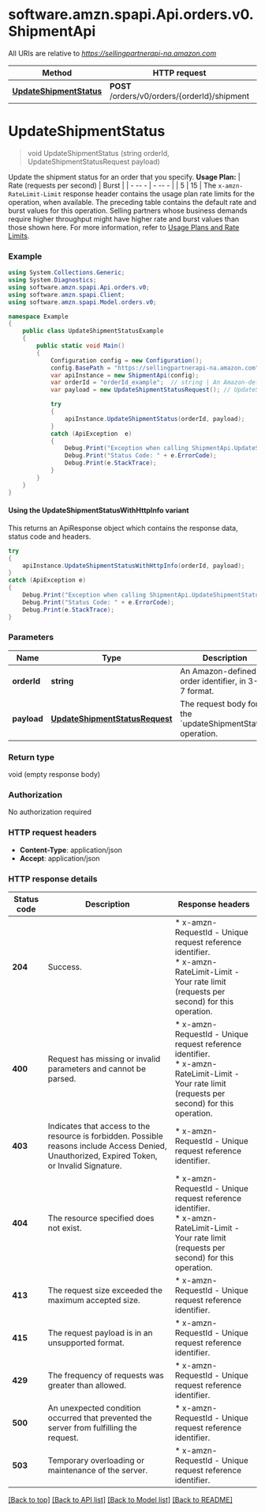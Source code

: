 # software.amzn.spapi.Api.orders.v0.ShipmentApi

All URIs are relative to *https://sellingpartnerapi-na.amazon.com*

| Method | HTTP request | Description |
|--------|--------------|-------------|
| [**UpdateShipmentStatus**](ShipmentApi.md#updateshipmentstatus) | **POST** /orders/v0/orders/{orderId}/shipment |  |

<a id="updateshipmentstatus"></a>
# **UpdateShipmentStatus**
> void UpdateShipmentStatus (string orderId, UpdateShipmentStatusRequest payload)



Update the shipment status for an order that you specify.  **Usage Plan:**  | Rate (requests per second) | Burst | | - -- - | - -- - | | 5 | 15 |  The `x-amzn-RateLimit-Limit` response header contains the usage plan rate limits for the operation, when available. The preceding table contains the default rate and burst values for this operation. Selling partners whose business demands require higher throughput might have higher rate and burst values than those shown here. For more information, refer to [Usage Plans and Rate Limits](https://developer-docs.amazon.com/sp-api/docs/usage-plans-and-rate-limits-in-the-sp-api).

### Example
```csharp
using System.Collections.Generic;
using System.Diagnostics;
using software.amzn.spapi.Api.orders.v0;
using software.amzn.spapi.Client;
using software.amzn.spapi.Model.orders.v0;

namespace Example
{
    public class UpdateShipmentStatusExample
    {
        public static void Main()
        {
            Configuration config = new Configuration();
            config.BasePath = "https://sellingpartnerapi-na.amazon.com";
            var apiInstance = new ShipmentApi(config);
            var orderId = "orderId_example";  // string | An Amazon-defined order identifier, in 3-7-7 format.
            var payload = new UpdateShipmentStatusRequest(); // UpdateShipmentStatusRequest | The request body for the `updateShipmentStatus` operation.

            try
            {
                apiInstance.UpdateShipmentStatus(orderId, payload);
            }
            catch (ApiException  e)
            {
                Debug.Print("Exception when calling ShipmentApi.UpdateShipmentStatus: " + e.Message);
                Debug.Print("Status Code: " + e.ErrorCode);
                Debug.Print(e.StackTrace);
            }
        }
    }
}
```

#### Using the UpdateShipmentStatusWithHttpInfo variant
This returns an ApiResponse object which contains the response data, status code and headers.

```csharp
try
{
    apiInstance.UpdateShipmentStatusWithHttpInfo(orderId, payload);
}
catch (ApiException e)
{
    Debug.Print("Exception when calling ShipmentApi.UpdateShipmentStatusWithHttpInfo: " + e.Message);
    Debug.Print("Status Code: " + e.ErrorCode);
    Debug.Print(e.StackTrace);
}
```

### Parameters

| Name | Type | Description | Notes |
|------|------|-------------|-------|
| **orderId** | **string** | An Amazon-defined order identifier, in 3-7-7 format. |  |
| **payload** | [**UpdateShipmentStatusRequest**](UpdateShipmentStatusRequest.md) | The request body for the &#x60;updateShipmentStatus&#x60; operation. |  |

### Return type

void (empty response body)

### Authorization

No authorization required

### HTTP request headers

 - **Content-Type**: application/json
 - **Accept**: application/json


### HTTP response details
| Status code | Description | Response headers |
|-------------|-------------|------------------|
| **204** | Success. |  * x-amzn-RequestId - Unique request reference identifier. <br>  * x-amzn-RateLimit-Limit - Your rate limit (requests per second) for this operation. <br>  |
| **400** | Request has missing or invalid parameters and cannot be parsed. |  * x-amzn-RequestId - Unique request reference identifier. <br>  * x-amzn-RateLimit-Limit - Your rate limit (requests per second) for this operation. <br>  |
| **403** | Indicates that access to the resource is forbidden. Possible reasons include Access Denied, Unauthorized, Expired Token, or Invalid Signature. |  * x-amzn-RequestId - Unique request reference identifier. <br>  |
| **404** | The resource specified does not exist. |  * x-amzn-RequestId - Unique request reference identifier. <br>  * x-amzn-RateLimit-Limit - Your rate limit (requests per second) for this operation. <br>  |
| **413** | The request size exceeded the maximum accepted size. |  * x-amzn-RequestId - Unique request reference identifier. <br>  |
| **415** | The request payload is in an unsupported format. |  * x-amzn-RequestId - Unique request reference identifier. <br>  |
| **429** | The frequency of requests was greater than allowed. |  * x-amzn-RequestId - Unique request reference identifier. <br>  |
| **500** | An unexpected condition occurred that prevented the server from fulfilling the request. |  * x-amzn-RequestId - Unique request reference identifier. <br>  |
| **503** | Temporary overloading or maintenance of the server. |  * x-amzn-RequestId - Unique request reference identifier. <br>  |

[[Back to top]](#) [[Back to API list]](../README.md#documentation-for-api-endpoints) [[Back to Model list]](../README.md#documentation-for-models) [[Back to README]](../README.md)

